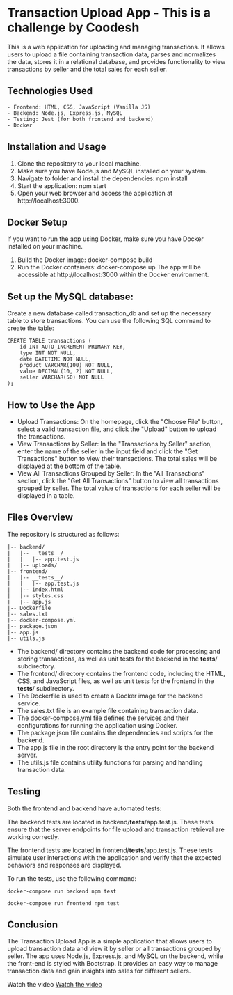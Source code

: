 # Transaction Upload App - This is a challenge by Coodesh

This is a web application for uploading and managing transactions. It allows users to upload a file containing transaction data, parses and normalizes the data, stores it in a relational database, and provides functionality to view transactions by seller and the total sales for each seller.

## Technologies Used

    - Frontend: HTML, CSS, JavaScript (Vanilla JS)
    - Backend: Node.js, Express.js, MySQL
    - Testing: Jest (for both frontend and backend)
    - Docker

## Installation and Usage

1. Clone the repository to your local machine.
2. Make sure you have Node.js and MySQL installed on your system.
3. Navigate to folder and install the dependencies:
    npm install
4. Start the application:
    npm start
5. Open your web browser and access the application at http://localhost:3000.

## Docker Setup

If you want to run the app using Docker, make sure you have Docker installed on your machine.

1. Build the Docker image:
    docker-compose build
2. Run the Docker containers:
    docker-compose up
The app will be accessible at http://localhost:3000 within the Docker environment.

## Set up the MySQL database:
    
Create a new database called transaction_db and set up the necessary table to store transactions. You can use the following SQL command to create the table:

    CREATE TABLE transactions (
        id INT AUTO_INCREMENT PRIMARY KEY,
        type INT NOT NULL,
        date DATETIME NOT NULL,
        product VARCHAR(100) NOT NULL,
        value DECIMAL(10, 2) NOT NULL,
        seller VARCHAR(50) NOT NULL
    );

## How to Use the App

- Upload Transactions: On the homepage, click the "Choose File" button, select a valid transaction file, and click the "Upload" button to upload the transactions.
- View Transactions by Seller: In the "Transactions by Seller" section, enter the name of the seller in the input field and click the "Get Transactions" button to view their transactions. The total sales will be displayed at the bottom of the table.
- View All Transactions Grouped by Seller: In the "All Transactions" section, click the "Get All Transactions" button to view all transactions grouped by seller. The total value of transactions for each seller will be displayed in a table.

## Files Overview

The repository is structured as follows:

    |-- backend/
    |   |-- __tests__/
    |   |   |-- app.test.js
    |   |-- uploads/
    |-- frontend/
    |   |-- __tests__/
    |   |   |-- app.test.js
    |   |-- index.html
    |   |-- styles.css
    |   |-- app.js
    |-- Dockerfile
    |-- sales.txt
    |-- docker-compose.yml
    |-- package.json
    |-- app.js
    |-- utils.js

- The backend/ directory contains the backend code for processing and storing transactions, as well as unit tests for the backend in the __tests__/ subdirectory.
- The frontend/ directory contains the frontend code, including the HTML, CSS, and JavaScript files, as well as unit tests for the frontend in the __tests__/ subdirectory.
- The Dockerfile is used to create a Docker image for the backend service.
- The sales.txt file is an example file containing transaction data.
- The docker-compose.yml file defines the services and their configurations for running the application using Docker.
- The package.json file contains the dependencies and scripts for the backend.
- The app.js file in the root directory is the entry point for the backend server.
- The utils.js file contains utility functions for parsing and handling transaction data.

## Testing

Both the frontend and backend have automated tests:

The backend tests are located in backend/__tests__/app.test.js. These tests ensure that the server endpoints for file upload and transaction retrieval are working correctly.

The frontend tests are located in frontend/__tests__/app.test.js. These tests simulate user interactions with the application and verify that the expected behaviors and responses are displayed.

To run the tests, use the following command:

    docker-compose run backend npm test

    docker-compose run frontend npm test

## Conclusion

The Transaction Upload App is a simple application that allows users to upload transaction data and view it by seller or all transactions grouped by seller. The app uses Node.js, Express.js, and MySQL on the backend, while the front-end is styled with Bootstrap. It provides an easy way to manage transaction data and gain insights into sales for different sellers.

Watch the video [Watch the video](https://www.loom.com/share/5ec646cde1a14a5fb0f0e150c63d532f?sid=f19bbc27-cff7-4d24-8a8e-8bd023277890)
